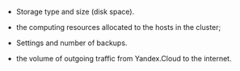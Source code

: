 * Storage type and size (disk space).

* the computing resources allocated to the hosts in the cluster;

* Settings and number of backups.

* the volume of outgoing traffic from Yandex.Cloud to the internet.

